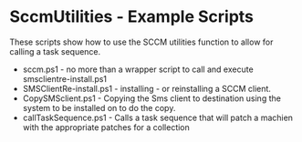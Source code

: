 # SccmUtilities - Example Scripts

These scripts show how to use the SCCM utilities function to allow for calling a task sequence. 
- sccm.ps1 - 
  no more than a wrapper script to call and execute smsclientre-install.ps1
- SMSClientRe-install.ps1 - 
  installing - or reinstalling a SCCM client.
- CopySMSclient.ps1 - 
  Copying the Sms client to destination using the system to be installed on to do the copy.
- callTaskSequence.ps1 - 
  Calls a task sequence that will patch a machien with the appropriate patches for a collection
